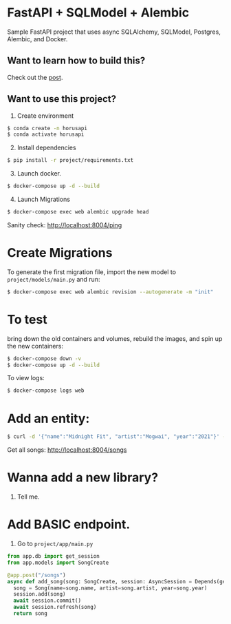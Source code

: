 # FastAPI + SQLModel + Alembic

Sample FastAPI project that uses async SQLAlchemy, SQLModel, Postgres, Alembic, and Docker.


## Want to learn how to build this?

Check out the [post](https://testdriven.io/blog/fastapi-sqlmodel/).

## Want to use this project?
1. Create environment
```sh
$ conda create -n horusapi
$ conda activate horusapi
```
2. Install dependencies
```sh
$ pip install -r project/requirements.txt
```
3. Launch docker.
```sh
$ docker-compose up -d --build
```
4. Launch Migrations
```sh
$ docker-compose exec web alembic upgrade head
```
Sanity check: [http://localhost:8004/ping](http://localhost:8004/ping)
# Create Migrations
To generate the first migration file, import the new model to `project/models/main.py` and run:
```sh
$ docker-compose exec web alembic revision --autogenerate -m "init"
```
# To test
bring down the old containers and volumes, rebuild the images, and spin up the new containers:

```sh
$ docker-compose down -v
$ docker-compose up -d --build
```
To view logs:
```sh
$ docker-compose logs web
```
# Add an entity:
```sh
$ curl -d '{"name":"Midnight Fit", "artist":"Mogwai", "year":"2021"}' -H "Content-Type: application/json" -X POST http://localhost:8004/songs
```

Get all songs: [http://localhost:8004/songs](http://localhost:8004/songs)

# Wanna add a new library?
1. Tell me. 


# Add BASIC endpoint.
1. Go to `project/app/main.py`
```python
from app.db import get_session
from app.models import SongCreate

@app.post("/songs")
async def add_song(song: SongCreate, session: AsyncSession = Depends(get_session)):
  song = Song(name=song.name, artist=song.artist, year=song.year)
  session.add(song)
  await session.commit()
  await session.refresh(song)
  return song
```